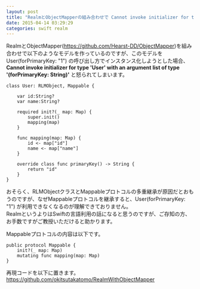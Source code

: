 ```yaml
---
layout: post
title: "RealmとObjectMapperの組み合わせで Cannot invoke initializer for type 'User' with an argument list of type '(forPrimaryKey: String)"
date: 2015-04-14 03:29:29
categories: swift realm
---
```

<p>RealmとObjectMapper(<a href="https://github.com/Hearst-DD/ObjectMapper" rel="nofollow">https://github.com/Hearst-DD/ObjectMapper</a>)を組み合わせで以下のようなモデルを作っているのですが、このモデルを User(forPrimaryKey: "1") の呼び出し方でインスタンス化しようとした場合、<strong>Cannot invoke initializer for type 'User' with an argument list of type '(forPrimaryKey: String)'</strong> と怒られてしまいます。</p>

<pre class="lang-swift prettyprint-override"><code>class User: RLMObject, Mappable {

    var id:String?
    var name:String?

    required init?(_ map: Map) {
        super.init()
        mapping(map)
    }

    func mapping(map: Map) {
        id &lt;- map["id"]
        name &lt;- map["name"]
    }

    override class func primaryKey() -&gt; String {
        return "id"
    }
}
</code></pre>

<p>おそらく、RLMObjectクラスとMappableプロトコルの多重継承が原因だとおもうのですが、なぜMappableプロトコルを継承すると、User(forPrimaryKey: "1") が利用できなくなるのが理解できておりません。<br>
RealmというよりはSwiftの言語利用の話になると思うのですが、ご存知の方、お手数ですがご教授いただけると助かります。</p>

<p>Mappableプロトコルの内容は以下です。</p>

<pre class="lang-swift prettyprint-override"><code>public protocol Mappable {
    init?(_ map: Map)
    mutating func mapping(map: Map)
}
</code></pre>

<p>再現コードを以下に置きます。<br>
<a href="https://github.com/okitsutakatomo/RealmWithObjectMapper" rel="nofollow">https://github.com/okitsutakatomo/RealmWithObjectMapper</a></p>

